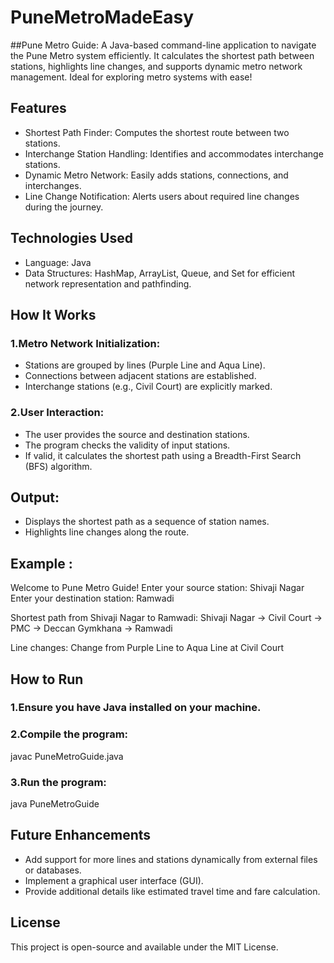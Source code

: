 # PuneMetroMadeEasy

##Pune Metro Guide: 
A Java-based command-line application to navigate the Pune Metro system efficiently. It calculates the shortest path between stations, highlights line changes, and supports dynamic metro network management. Ideal for exploring metro systems with ease!

## Features

- Shortest Path Finder: Computes the shortest route between two stations.
- Interchange Station Handling: Identifies and accommodates interchange stations.
- Dynamic Metro Network: Easily adds stations, connections, and interchanges.
- Line Change Notification: Alerts users about required line changes during the journey.

## Technologies Used
- Language: Java
- Data Structures: HashMap, ArrayList, Queue, and Set for efficient network representation and pathfinding.

## How It Works
### 1.Metro Network Initialization:
- Stations are grouped by lines (Purple Line and Aqua Line).
- Connections between adjacent stations are established.
- Interchange stations (e.g., Civil Court) are explicitly marked.

### 2.User Interaction:
- The user provides the source and destination stations.
- The program checks the validity of input stations.
- If valid, it calculates the shortest path using a Breadth-First Search (BFS) algorithm.

## Output:
- Displays the shortest path as a sequence of station names.
- Highlights line changes along the route.

## Example :
Welcome to Pune Metro Guide!
Enter your source station:
Shivaji Nagar
Enter your destination station:
Ramwadi

Shortest path from Shivaji Nagar to Ramwadi:
Shivaji Nagar -> Civil Court -> PMC -> Deccan Gymkhana -> Ramwadi

Line changes:
Change from Purple Line to Aqua Line at Civil Court

## How to Run
### 1.Ensure you have Java installed on your machine.

### 2.Compile the program:
  javac PuneMetroGuide.java

### 3.Run the program:
  java PuneMetroGuide

## Future Enhancements
- Add support for more lines and stations dynamically from external files or databases.
- Implement a graphical user interface (GUI).
- Provide additional details like estimated travel time and fare calculation.

## License
This project is open-source and available under the MIT License.
